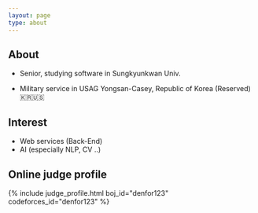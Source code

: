```yaml
---
layout: page
type: about
---
```


## About

* Senior, studying software in Sungkyunkwan Univ.

* Military service in USAG Yongsan-Casey, Republic of Korea (Reserved) 🇰🇷🇺🇸

## Interest
* Web services (Back-End)
* AI (especially NLP, CV ..)

## Online judge profile
{% include judge_profile.html boj_id="denfor123" codeforces_id="denfor123" %}


